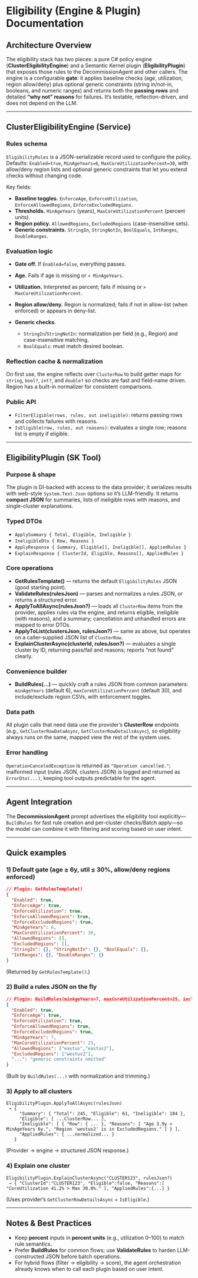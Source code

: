 # Eligibility (Engine & Plugin) Documentation

## Architecture Overview

The eligibility stack has two pieces: a pure C# policy engine (**ClusterEligibilityEngine**) and a Semantic Kernel plugin (**EligibilityPlugin**) that exposes those rules to the DecommissionAgent and other callers. The engine is a configurable **gate**: it applies baseline checks (age, utilization, region allow/deny) plus optional generic constraints (string in/not-in, booleans, and numeric ranges) and returns both the **passing rows** and detailed **“why not” reasons** for failures. It’s testable, reflection-driven, and does not depend on the LLM.&#x20;

---

## ClusterEligibilityEngine (Service)

### Rules schema

`EligibilityRules` is a JSON-serializable record used to configure the policy. Defaults: `Enabled=true`, `MinAgeYears=6`, `MaxCoreUtilizationPercent=30`, with allow/deny region lists and optional generic constraints that let you extend checks without changing code.  &#x20;

Key fields:

* **Baseline toggles.** `EnforceAge`, `EnforceUtilization`, `EnforceAllowedRegions`, `EnforceExcludedRegions`.&#x20;
* **Thresholds.** `MinAgeYears` (years), `MaxCoreUtilizationPercent` (percent units).&#x20;
* **Region policy.** `AllowedRegions`, `ExcludedRegions` (case-insensitive sets).&#x20;
* **Generic constraints.** `StringIn`, `StringNotIn`, `BoolEquals`, `IntRanges`, `DoubleRanges`.&#x20;

### Evaluation logic

* **Gate off.** If `Enabled=false`, everything passes.&#x20;
* **Age.** Fails if age is missing or `< MinAgeYears`.&#x20;
* **Utilization.** Interpreted as percent; fails if missing or `> MaxCoreUtilizationPercent`.&#x20;
* **Region allow/deny.** Region is normalized; fails if not in allow-list (when enforced) or appears in deny-list.&#x20;
* **Generic checks.**

  * `StringIn`/`StringNotIn`: normalization per field (e.g., Region) and case-insensitive matching.&#x20;
  * `BoolEquals`: must match desired boolean.&#x20;

### Reflection cache & normalization

On first use, the engine reflects over `ClusterRow` to build getter maps for `string`, `bool?`, `int?`, and `double?` so checks are fast and field-name driven. Region has a built-in normalizer for consistent comparisons.  &#x20;

### Public API

* `FilterEligible(rows, rules, out ineligible)`: returns passing rows and collects failures with reasons.&#x20;
* `IsEligible(row, rules, out reasons)`: evaluates a single row; reasons list is empty if eligible.&#x20;

---

## EligibilityPlugin (SK Tool)

### Purpose & shape

The plugin is DI-backed with access to the data provider; it serializes results with web-style `System.Text.Json` options so it’s LLM-friendly. It returns **compact JSON** for summaries, lists of ineligible rows with reasons, and single-cluster explanations. &#x20;

### Typed DTOs

* `ApplySummary { Total, Eligible, Ineligible }`
* `IneligibleDto { Row, Reasons }`
* `ApplyResponse { Summary, Eligible[], Ineligible[], AppliedRules }`
* `ExplainResponse { ClusterId, Eligible, Reasons[], AppliedRules }`&#x20;

### Core operations

* **GetRulesTemplate()** — returns the default `EligibilityRules` JSON (good starting point).&#x20;
* **ValidateRules(rulesJson)** — parses and normalizes a rules JSON, or returns a structured error.&#x20;
* **ApplyToAllAsync(rulesJson?)** — loads all `ClusterRow` items from the provider, applies rules via the engine, and returns eligible, ineligible (with reasons), and a summary; cancellation and unhandled errors are mapped to error DTOs.&#x20;
* **ApplyToList(clustersJson, rulesJson?)** — same as above, but operates on a caller-supplied JSON list of `ClusterRow`.&#x20;
* **ExplainClusterAsync(clusterId, rulesJson?)** — evaluates a single cluster by ID, returning pass/fail and reasons; reports “not found” clearly.&#x20;

### Convenience builder

* **BuildRules(...)** — quickly craft a rules JSON from common parameters: `minAgeYears` (default 6), `maxCoreUtilizationPercent` (default 30), and include/exclude region CSVs, with enforcement toggles. &#x20;

### Data path

All plugin calls that need data use the provider’s **ClusterRow** endpoints (e.g., `GetClusterRowDataAsync`, `GetClusterRowDetailsAsync`), so eligibility always runs on the same, mapped view the rest of the system uses. &#x20;

### Error handling

`OperationCanceledException` is returned as `"Operation cancelled."`; malformed input (rules JSON, clusters JSON) is logged and returned as `ErrorDto(...)`, keeping tool outputs predictable for the agent. &#x20;

---

## Agent Integration

The **DecommissionAgent** prompt advertises the eligibility tool explicitly—`BuildRules` for fast rule creation and per-cluster checks/Batch apply—so the model can combine it with filtering and scoring based on user intent. &#x20;

---

## Quick examples

### 1) Default gate (age ≥ 6y, util ≤ 30%, allow/deny regions enforced)

```json
// Plugin: GetRulesTemplate()
{
  "Enabled": true,
  "EnforceAge": true,
  "EnforceUtilization": true,
  "EnforceAllowedRegions": true,
  "EnforceExcludedRegions": true,
  "MinAgeYears": 6,
  "MaxCoreUtilizationPercent": 30,
  "AllowedRegions": [],
  "ExcludedRegions": [],
  "StringIn": {}, "StringNotIn": {}, "BoolEquals": {},
  "IntRanges": {}, "DoubleRanges": {}
}
```

(Returned by `GetRulesTemplate()`.)&#x20;

### 2) Build a rules JSON on the fly

```json
// Plugin: BuildRules(minAgeYears=7, maxCoreUtilizationPercent=25, includeRegionsCsv="eastus,eastus2", excludeRegionsCsv="westus2")
{
  "Enabled": true,
  "EnforceAge": true,
  "EnforceUtilization": true,
  "EnforceAllowedRegions": true,
  "EnforceExcludedRegions": true,
  "MinAgeYears": 7,
  "MaxCoreUtilizationPercent": 25,
  "AllowedRegions": ["eastus","eastus2"],
  "ExcludedRegions": ["westus2"],
  "...": "generic constraints omitted"
}
```

(Built by `BuildRules(...)` with normalization and trimming.)&#x20;

### 3) Apply to all clusters

```text
EligibilityPlugin.ApplyToAllAsync(rulesJson)
 → {
     "Summary": { "Total": 245, "Eligible": 61, "Ineligible": 184 },
     "Eligible": [ ...ClusterRow... ],
     "Ineligible": [ { "Row": { ... }, "Reasons": [ "Age 3.9y < MinAgeYears 6y.", "Region 'westus2' is in ExcludedRegions." ] } ],
     "AppliedRules": { ...normalized... }
   }
```

(Provider → engine → structured JSON response.)&#x20;

### 4) Explain one cluster

```text
EligibilityPlugin.ExplainClusterAsync("CLUSTER123", rulesJson?)
 → { "ClusterId":"CLUSTER123", "Eligible":false, "Reasons":[ "CoreUtilization 41.2% > Max 30.0%." ], "AppliedRules":{...} }
```

(Uses provider’s `GetClusterRowDetailsAsync` + `IsEligible`.)&#x20;

---

## Notes & Best Practices

* Keep **percent** inputs in **percent units** (e.g., utilization 0–100) to match rule semantics.&#x20;
* Prefer **BuildRules** for common flows; use **ValidateRules** to harden LLM-constructed JSON before batch operations.&#x20;
* For hybrid flows (filter → eligibility → score), the agent orchestration already knows when to call each plugin based on user intent.&#x20;
